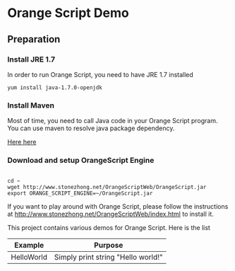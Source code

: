 # Orange Script Demo

## Preparation

### Install JRE 1.7
In order to run Orange Script, you need to have JRE 1.7 installed
<pre><code>yum install java-1.7.0-openjdk</code></pre>

### Install Maven
Most of time, you need to call Java code in your Orange Script program. You can use maven to resolve java package dependency.

[Here here](http://maven.apache.org/download.cgi)

### Download and setup OrangeScript Engine
<pre><code>
cd ~
wget http://www.stonezhong.net/OrangeScriptWeb/OrangeScript.jar
export ORANGE_SCRIPT_ENGINE=~/OrangeScript.jar
</code></pre>


If you want to play around with Orange Script, please follow the instructions at http://www.stonezhong.net/OrangeScriptWeb/index.html to install it.

This project contains various demos for Orange Script. Here is the list


| Example  | Purpose |
|----------|:-------------:|
| HelloWorld | Simply print string "Hello world!" |
